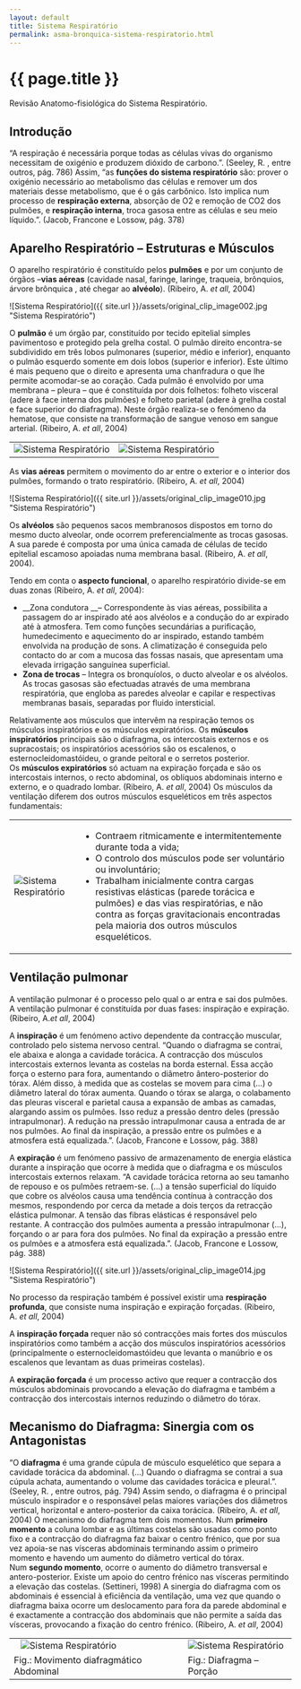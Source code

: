 ```yaml
---
layout: default
title: Sistema Respiratório
permalink: asma-bronquica-sistema-respiratorio.html
---
```


# {{ page.title }}

Revisão Anatomo-fisiológica do Sistema Respiratório.

## Introdução

“A respiração é necessária porque todas as células vivas do organismo necessitam de oxigénio e produzem dióxido de carbono.”. (Seeley, R. , entre outros, pág. 786)
Assim, “as __funções do sistema respiratório__ são: prover o oxigénio necessário ao metabolismo das células e remover um dos materiais desse metabolismo, que é o gás carbônico. Isto implica num processo de __respiração externa__, absorção de O2 e remoção de CO2 dos pulmões, e __respiração interna__, troca gasosa entre as células e seu meio líquido.”. (Jacob, Francone e Lossow, pág. 378)

## Aparelho Respiratório – Estruturas e Músculos

O aparelho respiratório é constituído pelos __pulmões__ e por um conjunto de órgãos –__vias aéreas__ (cavidade nasal, faringe, laringe, traqueia, brônquios, árvore brônquica , até chegar ao __alvéolo__). (Ribeiro, A. _et all_, 2004)

![Sistema Respiratório]({{ site.url }}/assets/original_clip_image002.jpg "Sistema Respiratório")

O __pulmão__ é um órgão par, constituído por tecido epitelial simples pavimentoso e protegido pela grelha costal. O pulmão direito encontra-se subdividido em três lobos pulmonares (superior, médio e inferior), enquanto o pulmão esquerdo somente em dois lobos (superior e inferior). Este último é mais pequeno que o direito e apresenta uma chanfradura o que lhe permite acomodar-se ao coração. Cada pulmão é envolvido por uma membrana – pleura – que é constituída por dois folhetos: folheto visceral (adere à face interna dos pulmões) e folheto parietal (adere à grelha costal e face superior do diafragma). Neste órgão realiza-se o fenómeno da hematose, que consiste na transformação de sangue venoso em sangue arterial. (Ribeiro, A. _et all_, 2004)

<table width="100%" border="0" cellspacing="5" cellpadding="3">
<tbody>
<tr>
<td><img src="{{ site.url }}/assets/original_clip_image005.gif" alt="Sistema Respiratório" /></td>
<td><img src="{{ site.url }}/assets/original_clip_image006.gif" alt="Sistema Respiratório" /></td>
</tr>
</tbody>
</table>

As __vias aéreas__ permitem o movimento do ar entre o exterior e o interior dos pulmões, formando o trato respiratório. (Ribeiro, A. _et all_, 2004)

![Sistema Respiratório]({{ site.url }}/assets/original_clip_image010.jpg "Sistema Respiratório")

Os __alvéolos__ são pequenos sacos membranosos dispostos em torno do mesmo ducto alveolar, onde ocorrem preferencialmente as trocas gasosas. A sua parede é composta por uma única camada de células de tecido epitelial escamoso apoiadas numa membrana basal. (Ribeiro, A. _et all_, 2004).

Tendo em conta o __aspecto funcional__, o aparelho respiratório divide-se em duas zonas (Ribeiro, A. _et all_, 2004):

* __Zona condutora __– Correspondente às vias aéreas, possibilita a passagem do ar inspirado até aos alvéolos e a condução do ar expirado até à atmosfera. Tem como funções secundárias a purificação, humedecimento e aquecimento do ar inspirado, estando também envolvida na produção de sons. A climatização é conseguida pelo contacto do ar com a mucosa das fossas nasais, que apresentam uma elevada irrigação sanguínea superficial.
* __Zona de trocas__ – Integra os bronquíolos, o ducto alveolar e os alvéolos. As trocas gasosas são efectuadas através de uma membrana respiratória, que engloba as paredes alveolar e capilar e respectivas membranas basais, separadas por fluido intersticial.

Relativamente aos músculos que intervêm na respiração temos os músculos inspiratórios e os músculos expiratórios. Os __músculos inspiratórios__ principais são o diafragma, os intercostais externos e os supracostais; os inspiratórios acessórios são os escalenos, o esternocleidomastóideu, o grande peitoral e o serretos posterior. Os __músculos expiratórios__ só actuam na expiração forçada e são os intercostais internos, o recto abdominal, os oblíquos abdominais interno e externo, e o quadrado lombar. (Ribeiro, A. _et all_, 2004)
Os músculos da ventilação diferem dos outros músculos esqueléticos em três aspectos fundamentais:

<table width="100%" border="0" cellspacing="0" cellpadding="5">
<tbody>
<tr>
<td><img src="{{ site.url }}/assets/original_clip_image012.gif" alt="Sistema Respiratório" /></td>
<td>
<ul>
  <li>Contraem ritmicamente e intermitentemente durante toda a vida;</li>
  <li>O controlo dos músculos pode ser voluntário ou involuntário;</li>
  <li>Trabalham inicialmente contra cargas resistivas elásticas (parede torácica e pulmões) e das vias respiratórias, e não contra as forças gravitacionais encontradas pela maioria dos outros músculos esqueléticos.</li>
</ul>
</td>
</tr>
</tbody>
</table>

## Ventilação pulmonar

A ventilação pulmonar é o processo pelo qual o ar entra e sai dos pulmões. A ventilação pulmonar é constituída por duas fases: inspiração e expiração. (Ribeiro, A._et all_, 2004)

A __inspiração__ é um fenómeno activo dependente da contracção muscular, controlado pelo sistema nervoso central. “Quando o diafragma se contrai, ele abaixa e alonga a cavidade torácica. A contracção dos músculos intercostais externos levanta as costelas na borda esternal. Essa acção força o esterno para fora, aumentando o diâmetro ântero-posterior do tórax. Além disso, à medida que as costelas se movem para cima (...) o diâmetro lateral do tórax aumenta. Quando o tórax se alarga, o colabamento das pleuras visceral e parietal causa a expansão de ambas as camadas, alargando assim os pulmões. Isso reduz a pressão dentro deles (pressão intrapulmonar). A redução na pressão intrapulmonar causa a entrada de ar nos pulmões. Ao final da inspiração, a pressão entre os pulmões e a atmosfera está equalizada.”. (Jacob, Francone e Lossow, pág. 388)

A __expiração__ é um fenómeno passivo de armazenamento de energia elástica durante a inspiração que ocorre à medida que o diafragma e os músculos intercostais externos relaxam. “A cavidade torácica retorna ao seu tamanho de repouso e os pulmões retraem-se. (...) a tensão superficial do líquido que cobre os alvéolos causa uma tendência contínua à contracção dos mesmos, respondendo por cerca da metade a dois terços da retracção elástica pulmonar. A tensão das fibras elásticas é responsável pelo restante. A contracção dos pulmões aumenta a pressão intrapulmonar (...), forçando o ar para fora dos pulmões. No final da expiração a pressão entre os pulmões e a atmosfera está equalizada.”. (Jacob, Francone e Lossow, pág. 388)

![Sistema Respiratório]({{ site.url }}/assets/original_clip_image014.jpg "Sistema Respiratório")

No processo da respiração também é possível existir uma __respiração profunda__, que consiste numa inspiração e expiração forçadas. (Ribeiro, A. _et all_, 2004)

A __inspiração forçada__ requer não só contracções mais fortes dos músculos inspiratórios como também a acção dos músculos inspiratórios acessórios (principalmente o esternocleidomastóideu que levanta o manúbrio e os escalenos que levantam as duas primeiras costelas).

A __expiração forçada__ é um processo activo que requer a contracção dos músculos abdominais provocando a elevação do diafragma e também a contracção dos intercostais internos reduzindo o diâmetro do tórax.

## Mecanismo do Diafragma: Sinergia com os Antagonistas

“O __diafragma__ é uma grande cúpula de músculo esquelético que separa a cavidade torácica da abdominal. (...) Quando o diafragma se contrai a sua cúpula achata, aumentando o volume das cavidades torácica e pleural.”. (Seeley, R. , entre outros, pág. 794)
Assim sendo, o diafragma é o principal músculo inspirador e o responsável pelas maiores variações dos diâmetros vertical, horizontal e antero-posterior da caixa torácica. (Ribeiro, A. _et all_, 2004)
O mecanismo do diafragma tem dois momentos. Num __primeiro momento__ a coluna lombar e as últimas costelas são usadas como ponto fixo e a contracção do diafragma faz baixar o centro frénico, que por sua vez apoia-se nas vísceras abdominais terminando assim o primeiro momento e havendo um aumento do diâmetro vertical do tórax. Num __segundo momento__, ocorre o aumento do diâmetro transversal e antero-posterior. Existe um apoio do centro frénico nas vísceras permitindo a elevação das costelas. (Settineri, 1998)
A sinergia do diafragma com os abdominais é essencial à eficiência da ventilação, uma vez que quando o diafragma baixa ocorre um deslocamento para fora da parede abdominal e é exactamente a contracção dos abdominais que não permite a saída das vísceras, provocando a fixação do centro frénico. (Ribeiro, A. _et all_, 2004)

<table width="100%" border="0" cellspacing="5" cellpadding="3">
<tbody>
<tr>
<td><img src="{{ site.url }}/assets/original_clip_image015.jpg" alt="Sistema Respiratório" align="left" hspace="12" /></td>
<td><img src="{{ site.url }}/assets/original_clip_image017.gif" alt="Sistema Respiratório"  /></td>
</tr>
<tr>
<td>Fig.: Movimento diafragmático Abdominal</td>
<td>Fig.: Diafragma – Porção</td>
</tr>
</tbody>
</table>
